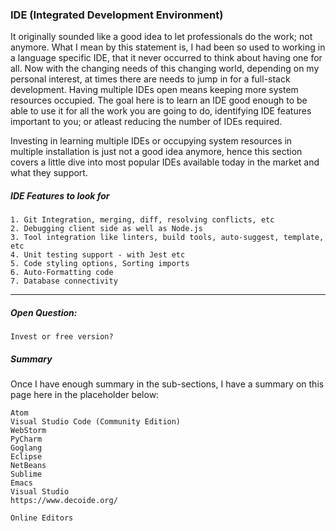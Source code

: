 ### IDE \(Integrated Development Environment\)

It originally sounded like a good idea to let professionals do the work; not anymore. What I mean by this statement is, I had been so used to working in a language specific IDE, that it never occurred to think about having one for all. Now with the changing needs of this changing world, depending on my personal interest, at times there are needs to jump in for a full-stack development. Having multiple IDEs open means keeping more system resources occupied. The goal here is to learn an IDE good enough to be able to use it for all the work you are going to do, identifying IDE features important to you; or atleast reducing the number of IDEs required.

Investing in learning multiple IDEs or occupying system resources in multiple installation is just not a good idea anymore, hence this section covers a little dive into most popular IDEs available today in the market and what they support.

##### IDE Features to look for

```
1. Git Integration, merging, diff, resolving conflicts, etc
2. Debugging client side as well as Node.js
3. Tool integration like linters, build tools, auto-suggest, template, etc
4. Unit testing support - with Jest etc
5. Code styling options, Sorting imports
6. Auto-Formatting code
7. Database connectivity
```

---

##### Open Question:

```
Invest or free version?
```

##### Summary

Once I have enough summary in the sub-sections, I have a summary on this page here in the placeholder below:

```
Atom
Visual Studio Code (Community Edition)
WebStorm
PyCharm
Goglang
Eclipse
NetBeans
Sublime
Emacs
Visual Studio
https://www.decoide.org/

Online Editors
```




